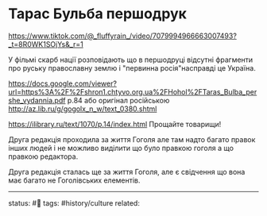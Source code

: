 # Тарас Бульба першодрук

https://www.tiktok.com/@_fluffyrain_/video/7079994966663007493?_t=8R0WK1SOjYs&_r=1

У фільмі скарб нації розповідають що в першодруці відсутні фрагменти про руську православну землю і "первинна росія"насправді це Україна. 

https://docs.google.com/viewer?url=https%3A%2F%2Fshron1.chtyvo.org.ua%2FHohol%2FTaras_Bulba_pershe_vydannia.pdf
p.84
або оригінал російською
http://az.lib.ru/g/gogolx_n_w/text_0380.shtml

https://ilibrary.ru/text/1070/p.14/index.html
Прощайте товарищи!


Друга редакція проходила за життя Гоголя але там надто багато правок інших людей і не можливо виділити що було правкою гоголя а що правкою редактора.

Друга редакція сталась ще за життя Гоголя, але є свідчення що вона має багато не Гоголівських елементів.

---
status: #🌱
tags: #history/culture
related: 